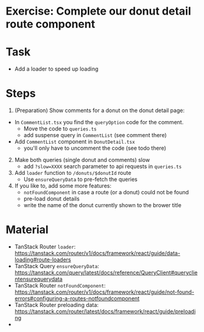 # Exercise: Complete our donut detail route component

# Task

- Add a loader to speed up loading

# Steps

1. (Preparation) Show comments for a donut on the donut detail page:
  - In `CommentList.tsx` you find the `queryOption` code for the comment.
    - Move the code to `queries.ts`
    - add suspense query in `CommentList` (see comment there)
  - Add `CommentList` component in `DonutDetail.tsx`
    - you'll only have to uncomment the code (see todo there)
2. Make both queries (single donut and comments) slow
    - add `?slow=XXXX` search parameter to api requests in `queries.ts` 
3. Add `loader` function to `/donuts/$donutId` route
    - Use `ensureQueryData` to pre-fetch the queries
4. If you like to, add some more features:
    - `notFoundComponent` in case a route (or a donut) could not be found
    - pre-load donut details
    - write the name of the donut currently shown to the brower title

# Material

- TanStack Router `loader`: https://tanstack.com/router/v1/docs/framework/react/guide/data-loading#route-loaders
- TanStack Query `ensureQueryData`: https://tanstack.com/query/latest/docs/reference/QueryClient#queryclientensurequerydata
- TanStack Router `notFoundComponent`: https://tanstack.com/router/v1/docs/framework/react/guide/not-found-errors#configuring-a-routes-notfoundcomponent
- TanStack Router preloading data: https://tanstack.com/router/latest/docs/framework/react/guide/preloading
- 


